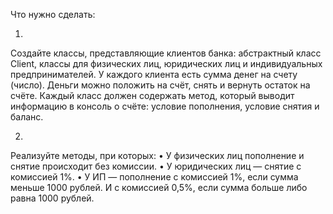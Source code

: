 Что нужно сделать:

1. 
  Создайте классы, представляющие клиентов банка: абстрактный класс Client, классы для физических лиц, юридических лиц и индивидуальных предпринимателей.
  У каждого клиента есть сумма денег на счету (число). Деньги можно положить на счёт, снять и вернуть остаток на счёте. 
  Каждый класс должен содержать метод, который выводит информацию в консоль о счёте: условие пополнения, условие снятия и баланс.

2. 
Реализуйте методы, при которых:
  •	У физических лиц пополнение и снятие происходит без комиссии.
  •	У юридических лиц — снятие с комиссией 1%.
  •	У ИП — пополнение с комиссией 1%, если сумма меньше 1000 рублей. И с комиссией 0,5%, если сумма больше либо равна 1000 рублей.
